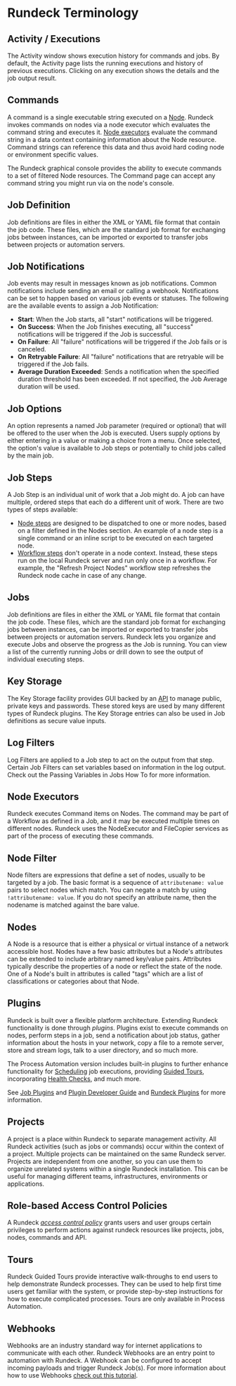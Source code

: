 # Rundeck Terminology

## Activity / Executions
The Activity window shows execution history for commands and jobs. By default, the Activity page lists the running executions and history of previous executions. Clicking on any execution shows the details and the job output result.

## Commands
A command is a single executable string executed on a [Node](#nodes). Rundeck invokes commands on nodes via a node executor which evaluates the command string and executes it. [Node executors](#node-executors) evaluate the command string in a data context containing information about the Node resource. Command strings can reference this data and thus avoid hard coding node or environment specific values.

The Rundeck graphical console provides the ability to execute commands to a set of filtered Node resources. The Command page can accept any command string you might run via on the node's console.

## Job Definition
Job definitions are files in either the XML or YAML file format that contain the job code.
These files, which are the standard job format for exchanging jobs between instances, can be imported or exported to transfer jobs between projects or automation servers.

## Job Notifications
Job events may result in messages known as job notifications.
Common notifications include sending an email or calling a webhook. Notifications can be set to happen based on various job events or statuses.
The following are the available events to assign a Job Notification:
 - **Start**: When the Job starts, all "start" notifications will be triggered.
 - **On Success**: When the Job finishes executing, all "success" notifications will be triggered if the Job is successful.
 - **On Failure**: All "failure" notifications will be triggered if the Job fails or is canceled.
 - **On Retryable Failure**: All "failure" notifications that are retryable will be triggered if the Job fails.
 - **Average Duration Exceeded**: Sends a notification when the specified duration threshold has been exceeded. If not specified, the Job Average duration will be used.
 
## Job Options
An option represents a named Job parameter (required or optional) that will be offered to the user when the Job is executed. Users supply options by either entering in a value or making a choice from a menu. Once selected, the option's value is available to Job steps or potentially to child jobs called by the main job.

## Job Steps
A Job Step is an individual unit of work that a Job might do. A job can have multiple, ordered steps that each do a different unit of work. 
There are two types of steps available:
 - [Node steps](/manual/job-plugins.html#node-steps) are designed to be dispatched to one or more nodes, based on a filter defined in the Nodes section. An example of a node step is a single command or an inline script to be executed on each targeted node.
 - [Workflow steps](/manual/job-plugins.html#workflow-steps) don't operate in a node context. Instead, these steps run on the local Rundeck server and run only once in a workflow. For example, the "Refresh Project Nodes" workflow step refreshes the Rundeck node cache in case of any change.

## Jobs
Job definitions are files in either the XML or YAML file format that contain the job code.
These files, which are the standard job format for exchanging jobs between instances, can be imported or exported to transfer jobs between projects or automation servers.
Rundeck lets you organize and execute Jobs and observe the progress as the Job is running. You can view a list of the currently running Jobs or drill down to see the output of individual executing steps.

## Key Storage
The Key Storage facility provides GUI backed by an [API](/api/rundeck-api.md#key-storage) to manage public, private keys and passwords.
These stored keys are used by many different types of Rundeck plugins.  The Key Storage entries can also be used in Job definitions as secure value inputs.

## Log Filters
Log Filters are applied to a Job step to act on the output from that step. Certain Job Filters can set variables based on information in the log output. Check out the Passing Variables in Jobs How To for more information.

## Node Executors
Rundeck executes Command items on Nodes. The command may be part of a Workflow as defined in a Job, and it may be executed multiple times on different nodes. Rundeck uses the NodeExecutor and FileCopier services as part of the process of executing these commands.

## Node Filter
Node filters are expressions that define a set of nodes, usually to be targeted by a job. The basic format is a sequence of `attributename: value` pairs to select nodes which match. You can negate a match by using `!attributename: value`. If you do not specify an attribute name, then the nodename is matched against the bare value.

## Nodes
A Node is a resource that is either a physical or virtual instance of a network accessible host. Nodes have a few basic attributes but a Node's attributes can be extended to include arbitrary named key/value pairs. Attributes typically describe the properties of a node or reflect the state of the node. One of a Node's built in attributes is called "tags" which are a list of classifications or categories about that Node.

## Plugins
Rundeck is built over a flexible platform architecture.  Extending Rundeck functionality is done through _plugins_. Plugins exist to execute commands on nodes, perform steps in a job, send a notification about job status, gather information about the hosts in your network, copy a file to a remote server, store and stream logs, talk to a user directory, and so much more.

The Process Automation version includes built-in plugins to further enhance functionality for [Scheduling](schedules/project-schedules.md) job executions, providing [Guided Tours](tour-manager.md), incorporating [Health Checks](healthchecks.md), and much more.

See [Job Plugins](/manual/job-plugins.md) and [Plugin Developer Guide](/developer/index.md) and [Rundeck Plugins](/plugins/index.md) for more information.

## Projects
A project is a place within Rundeck to separate management activity. All Rundeck activities (such as jobs or commands) occur within the context of a project. Multiple projects can be maintained on the same Rundeck server. 
Projects are independent from one another, so you can use them to organize unrelated systems within a single Rundeck installation. This can be useful for managing different teams, infrastructures, environments or applications.

## Role-based Access Control Policies
A Rundeck _[access control policy](/administration/security/authorization.md)_ grants users and user groups certain privileges to perform actions against rundeck resources like projects, jobs, nodes, commands and API.

## Tours
Rundeck Guided Tours provide interactive walk-throughs to end users to help demonstrate Rundeck processes. They can be used to help first time users get familiar with the system, or provide step-by-step instructions for how to execute complicated processes. Tours are only available in Process Automation.

## Webhooks
Webhooks are an industry standard way for internet applications to communicate with each other.  Rundeck Webhooks are an entry point to automation with Rundeck.  A Webhook can be configured to accept incoming payloads and trigger Rundeck Job(s).  For more information about how to use Webhooks [check out this tutorial](/learning/howto/using-webhooks.md).